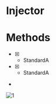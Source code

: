 # Injector

# **Methods**
- [X] - StandardA
- [X] - StandardA
- 
![1](https://i.imgur.com/O3Tsrp6.png)
